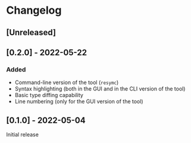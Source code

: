 # Changelog

## [Unreleased]

## [0.2.0] - 2022-05-22
### Added
- Command-line version of the tool (`resymc`)
- Syntax highlighting (both in the GUI and in the CLI version of the tool)
- Basic type diffing capability
- Line numbering (only for the GUI version of the tool)

## [0.1.0] - 2022-05-04
Initial release
